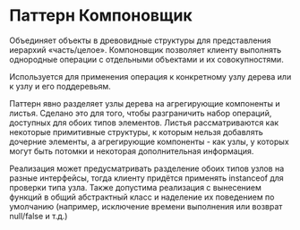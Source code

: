 # Паттерн Компоновщик

Объединяет объекты в древовидные структуры для представления иерархий «часть/целое». Компоновщик позволяет клиенту 
выполнять однородные операции с отдельными объектами и их совокупностями.

Используется для применения операция к конкретному узлу дерева или к узлу и его поддеревьям.

Паттерн явно разделяет узлы дерева на агрегирующие компоненты и листья. Сделано это для того, чтобы разграничить набор
операций, доступных для обоих типов элементов. Листья рассматриваются как некоторые примитивные структуры, к которым нельзя 
добавлять дочерние элементы, а агрегирующие компоненты - как узлы, у которых могут быть потомки и некоторая дополнительная информация.

Реализация может предусматривать разделение обоих типов узлов на разные интерфейсы, тогда клиенту придётся применять instanceof для проверки типа узла.
Также допустима реализация с вынесением функций в общий абстрактный класс и наделение их поведением по умолчанию (например,
исключение времени выполнения или возврат null/false и т.д.)